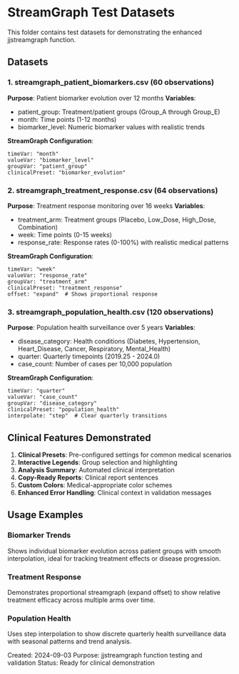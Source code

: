 # StreamGraph Test Datasets

This folder contains test datasets for demonstrating the enhanced jjstreamgraph function.

## Datasets

### 1. streamgraph_patient_biomarkers.csv (60 observations)
**Purpose**: Patient biomarker evolution over 12 months
**Variables**:
- patient_group: Treatment/patient groups (Group_A through Group_E)
- month: Time points (1-12 months)
- biomarker_level: Numeric biomarker values with realistic trends

**StreamGraph Configuration**:
```
timeVar: "month"
valueVar: "biomarker_level" 
groupVar: "patient_group"
clinicalPreset: "biomarker_evolution"
```

### 2. streamgraph_treatment_response.csv (64 observations)
**Purpose**: Treatment response monitoring over 16 weeks
**Variables**:
- treatment_arm: Treatment groups (Placebo, Low_Dose, High_Dose, Combination)
- week: Time points (0-15 weeks)
- response_rate: Response rates (0-100%) with realistic medical patterns

**StreamGraph Configuration**:
```
timeVar: "week"
valueVar: "response_rate"
groupVar: "treatment_arm" 
clinicalPreset: "treatment_response"
offset: "expand"  # Shows proportional response
```

### 3. streamgraph_population_health.csv (120 observations)
**Purpose**: Population health surveillance over 5 years
**Variables**:
- disease_category: Health conditions (Diabetes, Hypertension, Heart_Disease, Cancer, Respiratory, Mental_Health)
- quarter: Quarterly timepoints (2019.25 - 2024.0)
- case_count: Number of cases per 10,000 population

**StreamGraph Configuration**:
```
timeVar: "quarter"
valueVar: "case_count"
groupVar: "disease_category"
clinicalPreset: "population_health"
interpolate: "step"  # Clear quarterly transitions
```

## Clinical Features Demonstrated

1. **Clinical Presets**: Pre-configured settings for common medical scenarios
2. **Interactive Legends**: Group selection and highlighting
3. **Analysis Summary**: Automated clinical interpretation
4. **Copy-Ready Reports**: Clinical report sentences
5. **Custom Colors**: Medical-appropriate color schemes
6. **Enhanced Error Handling**: Clinical context in validation messages

## Usage Examples

### Biomarker Trends
Shows individual biomarker evolution across patient groups with smooth interpolation, ideal for tracking treatment effects or disease progression.

### Treatment Response
Demonstrates proportional streamgraph (expand offset) to show relative treatment efficacy across multiple arms over time.

### Population Health
Uses step interpolation to show discrete quarterly health surveillance data with seasonal patterns and trend analysis.

Created: 2024-09-03
Purpose: jjstreamgraph function testing and validation
Status: Ready for clinical demonstration

